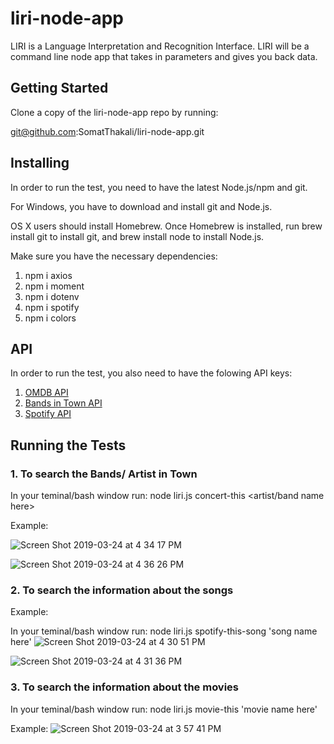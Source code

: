 # liri-node-app

LIRI is a Language Interpretation and Recognition Interface. LIRI will be a command line node app that takes in parameters and gives you back data.

## Getting Started

Clone a copy of the liri-node-app repo by running:

git@github.com:SomatThakali/liri-node-app.git

## Installing

In order to run the test, you need to have the latest Node.js/npm and git.

For Windows, you have to download and install git and Node.js.

OS X users should install Homebrew. Once Homebrew is installed, run brew install git to install git, and brew install node to install Node.js.

Make sure you have the necessary dependencies:

1. npm i axios
2. npm i moment
3. npm i dotenv
4. npm i spotify
5. npm i colors

## API

In order to run the test, you also need to have the folowing API keys:

1. [OMDB API](http://www.omdbapi.com/)
2. [Bands in Town API](http://www.artists.bandsintown.com/bandsintown-api)
3. [Spotify API](https://developer.spotify.com/documentation/web-api/)

## Running the Tests

### 1. To search the Bands/ Artist in Town

In your teminal/bash window run: node liri.js concert-this <artist/band name here>

Example:

![Screen Shot 2019-03-24 at 4 34 17 PM](https://user-images.githubusercontent.com/36021076/54885495-0256b600-4e53-11e9-89d8-52f0809c1119.png)

![Screen Shot 2019-03-24 at 4 36 26 PM](https://user-images.githubusercontent.com/36021076/54885504-1f8b8480-4e53-11e9-97cf-5df4daa2d066.png)

### 2. To search the information about the songs

Example:

In your teminal/bash window run: node liri.js spotify-this-song 'song name here'
![Screen Shot 2019-03-24 at 4 30 51 PM](https://user-images.githubusercontent.com/36021076/54885430-5a40ed00-4e52-11e9-96e1-73b502eaf282.png)

![Screen Shot 2019-03-24 at 4 31 36 PM](https://user-images.githubusercontent.com/36021076/54885438-69c03600-4e52-11e9-98a9-2cdc75634bb4.png)

### 3. To search the information about the movies

In your teminal/bash window run: node liri.js movie-this 'movie name here'

Example:
![Screen Shot 2019-03-24 at 3 57 41 PM](https://user-images.githubusercontent.com/36021076/54885323-48127f00-4e51-11e9-8083-42deaacf784b.png)
